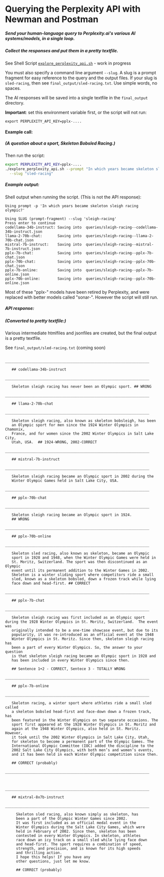<!-- markdownlint-disable MD001 MD022 MD026  -->
# Querying the Perplexity API with Newman and Postman

##### Send your human-language query to Perplexity.ai's various AI systems/models, in a single loop.  
##### Collect the responses and put them in a pretty textfile.

See Shell Script [`explore_perplexity_api.sh`](../explore_perplexity_api.sh) - work in progress

You must also specify a command line argument  `--slug`. A slug is a prompt fragment for easy reference to the query and the output files.  If your slug is `sled-racing`, then see `final_output/sled-racing.txt`. Use simple words, no spaces.

The AI responses will be saved into a single textfile in the `final_output` directory.

**Important**: set this environment variable first, or the script will not run:

`export PERPLEXITY_API_KEY=pplx-....`

#### Example call:

##### (A question about a sport, Skeleton Bobsled Racing.)

Then run the script:

```bash
export PERPLEXITY_API_KEY=pplx-....
./explore_perplexity_api.sh --prompt "In which years became skeleton sled racing olympic?" \
  --slug "sled-racing"
```

##### Example output:

Shell output when running the script. (This is not the API response):

```text
Using prompt -p 'In which years became skeleton sleigh racing olympic?'

Using SLUG (prompt-fragment) --slug 'sleigh-racing'
Press enter to continue
codellama-34b-instruct: Saving into  queries/sleigh-racing--codellama-34b-instruct.json
llama-2-70b-chat:       Saving into  queries/sleigh-racing--llama-2-70b-chat.json
mistral-7b-instruct:    Saving into  queries/sleigh-racing--mistral-7b-instruct.json
pplx-7b-chat:           Saving into  queries/sleigh-racing--pplx-7b-chat.json
pplx-70b-chat:          Saving into  queries/sleigh-racing--pplx-70b-chat.json
pplx-7b-online:         Saving into  queries/sleigh-racing--pplx-7b-online.json
pplx-70b-online:        Saving into  queries/sleigh-racing--pplx-70b-online.json
```

Most of these "pplx-" models have been retired by Perplexity, and were replaced with better models called "sonar-". However the script will still run.

##### API response:

##### (Converted to pretty textfile:)

Various intermediate htmlfiles and jsonfiles are created, but the final output is a pretty textfile.

See `final_output/sled-racing.txt` (coming soon)

```text
     __________________________________________________________________

   ## codellama-34b-instruct
     __________________________________________________________________

   Skeleton sleigh racing has never been an Olympic sport. ## WRONG
     __________________________________________________________________

   ## llama-2-70b-chat
     __________________________________________________________________

   Skeleton sleigh racing, also known as skeleton bobsleigh, has been
   an Olympic sport for men since the 1924 Winter Olympics in Chamonix,
   France, and for women since the 2002 Winter Olympics in Salt Lake City,
   Utah, USA.  ## 1924-WRONG, 2002-CORRECT
     __________________________________________________________________

   ## mistral-7b-instruct
     __________________________________________________________________

   Skeleton sleigh racing became an Olympic sport in 2002 during the
   Winter Olympic Games held in Salt Lake City, USA.
     __________________________________________________________________

   ## pplx-70b-chat
     __________________________________________________________________

   Skeleton sleigh racing became an Olympic sport in 1924. 
   ## WRONG
     __________________________________________________________________

   ## pplx-70b-online
     __________________________________________________________________

   Skeleton sled racing, also known as skeleton, became an Olympic
   sport in 1928 and 1948, when the Winter Olympic Games were held in
   St. Moritz, Switzerland. The sport was then discontinued as an Olympic
   event until its permanent addition to the Winter Games in 2002.
   Skeleton is a winter sliding sport where competitors ride a small
   sled, known as a skeleton bobsled, down a frozen track while lying
   face down and head-first. ## CORRECT
     __________________________________________________________________

   ## pplx-7b-chat
     __________________________________________________________________

   Skeleton sleigh racing was first included as an Olympic sport  during the 1928 Winter Olympics in St. Moritz, Switzerland.  The event was
   originally intended to be a one-time showcase event, but due to its
   popularity, it was re-introduced as an official event at the 1948
   Winter Olympics in St. Moritz. Since then, skeleton sleigh racing has
   been a part of every Winter Olympics. So, the answer to your question
   is that skeleton sleigh racing became an Olympic sport in 1928 and
   has been included in every Winter Olympics since then.

   ## Sentence 1+2 - CORRECT, Sentece 3 - TOTALLY WRONG
     __________________________________________________________________

   ## pplx-7b-online
     __________________________________________________________________

   Skeleton racing, a winter sport where athletes ride a small sled called
   a skeleton bobsled head-first and face-down down a frozen track, has
   been featured in the Winter Olympics on two separate occasions. The
   sport first appeared at the 1928 Winter Olympics in St. Moritz and
   again at the 1948 Winter Olympics, also held in St. Moritz. However,
   it took until the 2002 Winter Olympics in Salt Lake City, Utah,
   for skeleton to become a permanent part of the Olympic Games. The
   International Olympic Committee (IOC) added the discipline to the
   2002 Salt Lake City Olympics, with both men’s and women’s events,
   and it has been held in each Winter Olympic competition since then.

   ## CORRECT (probably)
     __________________________________________________________________

     
     __________________________________________________________________

   ## mixtral-8x7b-instruct
     __________________________________________________________________

     Skeleton sled racing, also known simply as skeleton, has 
     been a part of the Olympic Winter Games since 2002. 
     It was first included as an official medal event in the 
     Winter Olympics during the Salt Lake City Games, which were 
     held in February of 2002. Since then, skeleton has been 
     contested in every Winter Olympics. In skeleton, athletes 
     race down an icy track on a small sled while lying face down 
     and head-first. The sport requires a combination of speed, 
     strength, and precision, and is known for its high speeds 
     and thrilling action. 
     I hope this helps! If you have any 
     other questions, just let me know.

     ## CORRECT (probably)
```
